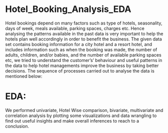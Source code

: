 # Hotel_Booking_Analysis_EDA
Hotel bookings depend on many factors such as type of hotels, seasonality, days of week, meals available, parking spaces, charges etc. Hence analysing the patterns available in the past data is very important to help the hotels plan well accordingly in order to benefit the business. The given data set contains booking information for a city hotel and a resort hotel, and includes information such as when the booking was made, the number of adults, children, and/or babies, and the number of available parking spaces etc, we tried to understand the customer’s’ behaviour and useful patterns in the data to help hotel managements improve the business by taking better decisions. The sequence of processes carried out to analyse the data is mentioned below:
# EDA:
We performed univariate, Hotel Wise comparison, bivariate, multivariate and correlation analysis by plotting some visualizations and data wrangling to find out useful insights and make overall inferences to reach to a conclusion.

